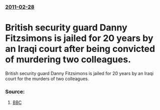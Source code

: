 ### [2011-02-28](/news/2011/02/28/index.md)

# British security guard Danny Fitzsimons is jailed for 20 years by an Iraqi court after being convicted of murdering two colleagues. 

British security guard Danny Fitzsimons is jailed for 20 years by an Iraqi court for the murders of two colleagues.


### Source:

1. [BBC](http://www.bbc.co.uk/news/uk-england-manchester-12594245)
